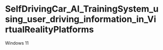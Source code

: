 # SelfDrivingCar_AI_TrainingSystem_using_user_driving_information_in_VirtualRealityPlatforms
Windows 11
